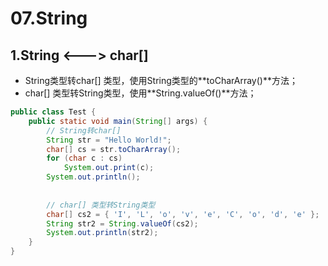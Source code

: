 # 07.String

## 1.String <---> char[]

* String类型转char[] 类型，使用String类型的**toCharArray()**方法；
* char[] 类型转String类型，使用**String.valueOf()**方法；

```java
public class Test {
    public static void main(String[] args) {
        // String转char[]
        String str = "Hello World!";
        char[] cs = str.toCharArray();
        for (char c : cs)
            System.out.print(c);
        System.out.println();
         
 
        // char[] 类型转String类型
        char[] cs2 = { 'I', 'L', 'o', 'v', 'e', 'C', 'o', 'd', 'e' };
        String str2 = String.valueOf(cs2);
        System.out.println(str2);
    }
}
```

